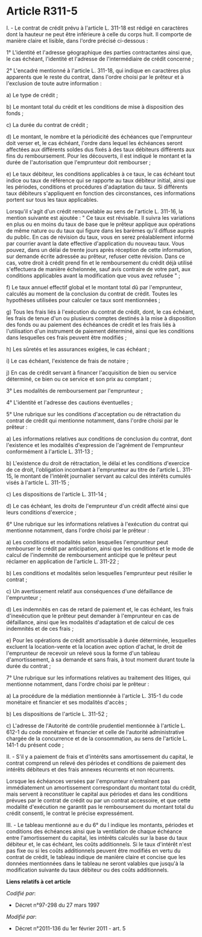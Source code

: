 # Article R311-5

I. - Le contrat de crédit prévu à l'article L. 311-18 est rédigé en caractères dont la hauteur ne peut être inférieure à
celle du corps huit. Il comporte de manière claire et lisible, dans l'ordre précisé ci-dessous : 

1° L'identité et l'adresse géographique des parties contractantes ainsi que, le cas échéant, l'identité et l'adresse de
l'intermédiaire de crédit concerné ; 

2° L'encadré mentionné à l'article L. 311-18, qui indique en caractères plus apparents que le reste du contrat, dans l'ordre
choisi par le prêteur et à l'exclusion de toute autre information : 

a) Le type de crédit ; 

b) Le montant total du crédit et les conditions de mise à disposition des fonds ; 

c) La durée du contrat de crédit ; 

d) Le montant, le nombre et la périodicité des échéances que l'emprunteur doit verser et, le cas échéant, l'ordre dans lequel
les échéances seront affectées aux différents soldes dus fixés à des taux débiteurs différents aux fins du remboursement.
Pour les découverts, il est indiqué le montant et la durée de l'autorisation que l'emprunteur doit rembourser ; 

e) Le taux débiteur, les conditions applicables à ce taux, le cas échéant tout indice ou taux de référence qui se rapporte au
taux débiteur initial, ainsi que les périodes, conditions et procédures d'adaptation du taux. Si différents taux débiteurs
s'appliquent en fonction des circonstances, ces informations portent sur tous les taux applicables. 

Lorsqu'il s'agit d'un crédit renouvelable au sens de l'article L. 311-16, la mention suivante est ajoutée : " Ce taux est
révisable. Il suivra les variations en plus ou en moins du taux de base que le prêteur applique aux opérations de même nature
ou du taux qui figure dans les barèmes qu'il diffuse auprès du public. En cas de révision du taux, vous en serez
préalablement informé par courrier avant la date effective d'application du nouveau taux. Vous pouvez, dans un délai de
trente jours après réception de cette information, sur demande écrite adressée au prêteur, refuser cette révision. Dans ce
cas, votre droit à crédit prend fin et le remboursement du crédit déjà utilisé s'effectuera de manière échelonnée, sauf avis
contraire de votre part, aux conditions applicables avant la modification que vous avez refusée " ; 

f) Le taux annuel effectif global et le montant total dû par l'emprunteur, calculés au moment de la conclusion du contrat de
crédit. Toutes les hypothèses utilisées pour calculer ce taux sont mentionnées ; 

g) Tous les frais liés à l'exécution du contrat de crédit, dont, le cas échéant, les frais de tenue d'un ou plusieurs comptes
destinés à la mise à disposition des fonds ou au paiement des échéances de crédit et les frais liés à l'utilisation d'un
instrument de paiement déterminé, ainsi que les conditions dans lesquelles ces frais peuvent être modifiés ; 

h) Les sûretés et les assurances exigées, le cas échéant ; 

i) Le cas échéant, l'existence de frais de notaire ; 

j) En cas de crédit servant à financer l'acquisition de bien ou service déterminé, ce bien ou ce service et son prix au
comptant ; 

3° Les modalités de remboursement par l'emprunteur ; 

4° L'identité et l'adresse des cautions éventuelles ; 

5° Une rubrique sur les conditions d'acceptation ou de rétractation du contrat de crédit qui mentionne notamment, dans
l'ordre choisi par le prêteur : 

a) Les informations relatives aux conditions de conclusion du contrat, dont l'existence et les modalités d'expression de
l'agrément de l'emprunteur conformément à l'article L. 311-13 ; 

b) L'existence du droit de rétractation, le délai et les conditions d'exercice de ce droit, l'obligation incombant à
l'emprunteur au titre de l'article L. 311-15, le montant de l'intérêt journalier servant au calcul des intérêts cumulés visés
à l'article L. 311-15 ; 

c) Les dispositions de l'article L. 311-14 ; 

d) Le cas échéant, les droits de l'emprunteur d'un crédit affecté ainsi que leurs conditions d'exercice ; 

6° Une rubrique sur les informations relatives à l'exécution du contrat qui mentionne notamment, dans l'ordre choisi par le
prêteur : 

a) Les conditions et modalités selon lesquelles l'emprunteur peut rembourser le crédit par anticipation, ainsi que les
conditions et le mode de calcul de l'indemnité de remboursement anticipé que le prêteur peut réclamer en application de
l'article L. 311-22 ; 

b) Les conditions et modalités selon lesquelles l'emprunteur peut résilier le contrat ; 

c) Un avertissement relatif aux conséquences d'une défaillance de l'emprunteur ; 

d) Les indemnités en cas de retard de paiement et, le cas échéant, les frais d'inexécution que le prêteur peut demander à
l'emprunteur en cas de défaillance, ainsi que les modalités d'adaptation et de calcul de ces indemnités et de ces frais ; 

e) Pour les opérations de crédit amortissable à durée déterminée, lesquelles excluent la location-vente et la location avec
option d'achat, le droit de l'emprunteur de recevoir un relevé sous la forme d'un tableau d'amortissement, à sa demande et
sans frais, à tout moment durant toute la durée du contrat ; 

7° Une rubrique sur les informations relatives au traitement des litiges, qui mentionne notamment, dans l'ordre choisi par le
prêteur : 

a) La procédure de la médiation mentionnée à l'article L. 315-1 du code monétaire et financier et ses modalités d'accès ; 

b) Les dispositions de l'article L. 311-52 ; 

c) L'adresse de l'Autorité de contrôle prudentiel mentionnée à l'article L. 612-1 du code monétaire et financier et celle de
l'autorité administrative chargée de la concurrence et de la consommation, au sens de l'article L. 141-1 du présent code ; 

II. - S'il y a paiement de frais et d'intérêts sans amortissement du capital, le contrat comprend un relevé des périodes et
conditions de paiement des intérêts débiteurs et des frais annexes récurrents et non récurrents. 

Lorsque les échéances versées par l'emprunteur n'entraînent pas immédiatement un amortissement correspondant du montant total
du crédit, mais servent à reconstituer le capital aux périodes et dans les conditions prévues par le contrat de crédit ou par
un contrat accessoire, et que cette modalité d'exécution ne garantit pas le remboursement du montant total du crédit
consenti, le contrat le précise expressément. 

III. - Le tableau mentionné au e du 6° du I indique les montants, périodes et conditions des échéances ainsi que la
ventilation de chaque échéance entre l'amortissement du capital, les intérêts calculés sur la base du taux débiteur et, le
cas échéant, les coûts additionnels. Si le taux d'intérêt n'est pas fixe ou si les coûts additionnels peuvent être modifiés
en vertu du contrat de crédit, le tableau indique de manière claire et concise que les données mentionnées dans le tableau ne
seront valables que jusqu'à la modification suivante du taux débiteur ou des coûts additionnels.

**Liens relatifs à cet article**

_Codifié par_:

  - Décret n°97-298 du 27 mars 1997

_Modifié par_:

  - Décret n°2011-136 du 1er février 2011 - art. 5
